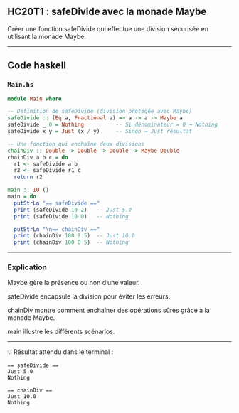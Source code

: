 ## HC20T1 : safeDivide avec la monade Maybe

Créer une fonction safeDivide qui effectue une division sécurisée en utilisant la monade Maybe.

---

## Code haskell

### `Main.hs`

```haskell
module Main where

-- Définition de safeDivide (division protégée avec Maybe)
safeDivide :: (Eq a, Fractional a) => a -> a -> Maybe a
safeDivide _ 0 = Nothing          -- Si dénominateur = 0 → Nothing
safeDivide x y = Just (x / y)     -- Sinon → Just résultat

-- Une fonction qui enchaîne deux divisions
chainDiv :: Double -> Double -> Double -> Maybe Double
chainDiv a b c = do
  r1 <- safeDivide a b
  r2 <- safeDivide r1 c
  return r2

main :: IO ()
main = do
  putStrLn "== safeDivide =="
  print (safeDivide 10 2)   -- Just 5.0
  print (safeDivide 10 0)   -- Nothing

  putStrLn "\n== chainDiv =="
  print (chainDiv 100 2 5)  -- Just 10.0
  print (chainDiv 100 0 5)  -- Nothing
```

---
### Explication 

Maybe gère la présence ou non d’une valeur.

safeDivide encapsule la division pour éviter les erreurs.

chainDiv montre comment enchaîner des opérations sûres grâce à la monade Maybe.

main illustre les différents scénarios.

---

💡 Résultat attendu dans le terminal :

```
== safeDivide ==
Just 5.0
Nothing

== chainDiv ==
Just 10.0
Nothing
```
